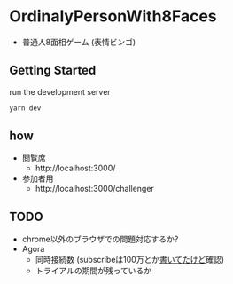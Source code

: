 # OrdinalyPersonWith8Faces

- 普通人8面相ゲーム (表情ビンゴ)

## Getting Started

run the development server

```bash
yarn dev
```

## how

- 閲覧席
  - http://localhost:3000/
- 参加者用
  - http://localhost:3000/challenger

## TODO

- chrome以外のブラウザでの問題対応するか?
- Agora
  - 同時接続数 (subscribeは100万とか[書いてたけど](https://docs.agora.io/en/Video/faq/capacity)確認)
  - トライアルの期間が残っているか
